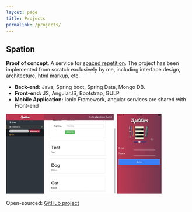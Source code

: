 ```yaml
---
layout: page
title: Projects
permalink: /projects/
---
```


## Spation
**Proof of concept**. A service for [spaced repetition](https://en.wikipedia.org/wiki/Spaced_repetition). The project has been implemented from scratch exclusively by me, including interface design, architecture, html markup, etc.

* **Back-end:** Java, Spring boot, Spring Data, Mongo DB.
* **Front-end:** JS, AngularJS, Bootstrap, GULP
* **Mobile Application:** Ionic Framework, angular services are shared with Front-end

<img width="300" src="https://github.com/dimafeng/cards/raw/master/doc/8oxf2VRqhH.gif" />
<img height="218" src="https://github.com/dimafeng/cards/raw/master/doc/GoHASl1quC.gif" />

Open-sourced: [GitHub project](https://github.com/dimafeng/cards)
